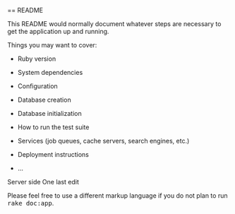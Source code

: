 == README

This README would normally document whatever steps are necessary to get the
application up and running.

Things you may want to cover:

* Ruby version

* System dependencies

* Configuration

* Database creation

* Database initialization

* How to run the test suite

* Services (job queues, cache servers, search engines, etc.)

* Deployment instructions

* ...

Server side
One last edit

Please feel free to use a different markup language if you do not plan to run
<tt>rake doc:app</tt>.
